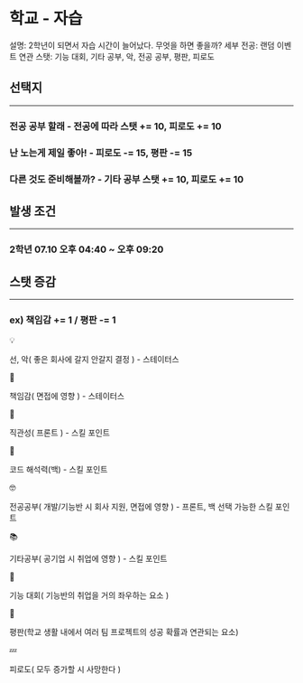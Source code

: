 # 학교 - 자습

설명: 2학년이 되면서 자습 시간이 늘어났다. 무엇을 하면 좋을까?
세부 전공: 랜덤 이벤트
연관 스탯: 기능 대회, 기타 공부, 악, 전공 공부, 평판, 피로도

## 선택지

---

### 전공 공부 할래 - 전공에 따라 스탯 += 10, 피로도 += 10

### 난 노는게 제일 좋아! - 피로도 -= 15, 평판 -= 15

### 다른 것도 준비해볼까? - 기타 공부 스탯 += 10, 피로도 += 10

## 발생 조건

---

### 2학년 07.10 오후 04:40 ~ 오후 09:20

## 스탯 증감

---

### ex) 책임감 += 1 / 평판 -= 1

<aside>
💡

선, 악( 좋은 회사에 갈지 안갈지 결정 ) - 스테이터스

</aside>

<aside>
📖

책임감( 면접에 영향 ) - 스테이터스

</aside>

<aside>
👀

직관성( 프론트 ) - 스킬 포인트

</aside>

<aside>
👀

코드 해석력(백) - 스킬 포인트

</aside>

<aside>
🤓

전공공부( 개발/기능반 시 회사 지원, 면접에 영향 ) - 프론트, 백 선택 가능한 스킬 포인트

</aside>

<aside>
📚

기타공부( 공기업 시 취업에 영향 ) - 스킬 포인트

</aside>

<aside>
👀

기능 대회( 기능반의 취업을 거의 좌우하는 요소 )

</aside>

<aside>
👀

평판(학교 생활 내에서 여러 팀 프로젝트의 성공 확률과 연관되는 요소)

</aside>

<aside>
💤

피로도( 모두 증가할 시 사망한다 )

</aside>